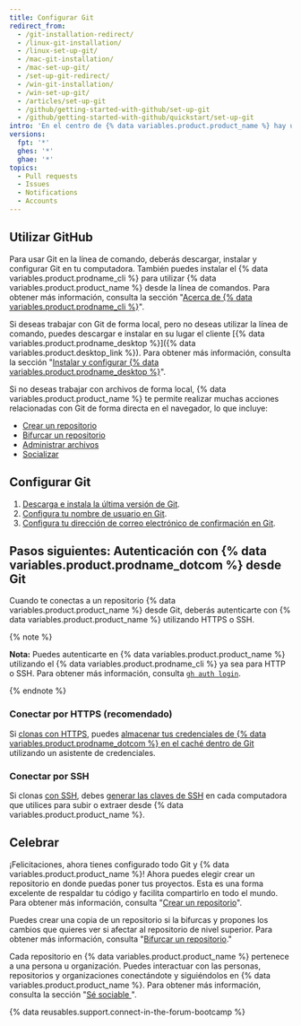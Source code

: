 ```yaml
---
title: Configurar Git
redirect_from:
  - /git-installation-redirect/
  - /linux-git-installation/
  - /linux-set-up-git/
  - /mac-git-installation/
  - /mac-set-up-git/
  - /set-up-git-redirect/
  - /win-git-installation/
  - /win-set-up-git/
  - /articles/set-up-git
  - /github/getting-started-with-github/set-up-git
  - /github/getting-started-with-github/quickstart/set-up-git
intro: 'En el centro de {% data variables.product.product_name %} hay un sistema de control de versión de código abierto (VCS) llamado Git. Git es responsable de todo lo relacionado con {% data variables.product.product_name %} que suceda de forma local en tu computadora.'
versions:
  fpt: '*'
  ghes: '*'
  ghae: '*'
topics:
  - Pull requests
  - Issues
  - Notifications
  - Accounts
---
```


## Utilizar GitHub

Para usar Git en la línea de comando, deberás descargar, instalar y configurar Git en tu computadora. También puedes instalar el {% data variables.product.prodname_cli %} para utilizar {% data variables.product.product_name %} desde la línea de comandos. Para obtener más información, consulta la sección "[Acerca de {% data variables.product.prodname_cli %}](/github-cli/github-cli/about-github-cli)".

Si deseas trabajar con Git de forma local, pero no deseas utilizar la línea de comando, puedes descargar e instalar en su lugar el cliente [{% data variables.product.prodname_desktop %}]({% data variables.product.desktop_link %}).  Para obtener más información, consulta la sección "[Instalar y configurar {% data variables.product.prodname_desktop %}](/desktop/installing-and-configuring-github-desktop/)".

Si no deseas trabajar con archivos de forma local, {% data variables.product.product_name %} te permite realizar muchas acciones relacionadas con Git de forma directa en el navegador, lo que incluye:

- [Crear un repositorio](/articles/create-a-repo)
- [Bifurcar un repositorio](/articles/fork-a-repo)
- [Administrar archivos](/repositories/working-with-files/managing-files)
- [Socializar](/articles/be-social)

## Configurar Git

1. [Descarga e instala la última versión de Git](https://git-scm.com/downloads).
2. [Configura tu nombre de usuario en Git](/github/getting-started-with-github/setting-your-username-in-git).
3. [Configura tu dirección de correo electrónico de confirmación en Git](/articles/setting-your-commit-email-address).

## Pasos siguientes: Autenticación con {% data variables.product.prodname_dotcom %} desde Git

Cuando te conectas a un repositorio {% data variables.product.product_name %} desde Git, deberás autenticarte con {% data variables.product.product_name %} utilizando HTTPS o SSH.

{% note %}

**Nota:** Puedes autenticarte en {% data variables.product.product_name %} utilizando el {% data variables.product.prodname_cli %} ya sea para HTTP o SSH. Para obtener más información, consulta [`gh auth login`](https://cli.github.com/manual/gh_auth_login).

{% endnote %}

### Conectar por HTTPS (recomendado)

Si [clonas con HTTPS](/github/getting-started-with-github/about-remote-repositories/#cloning-with-https-urls), puedes [almacenar tus credenciales de {% data variables.product.prodname_dotcom %} en el caché dentro de Git](/github/getting-started-with-github/caching-your-github-credentials-in-git) utilizando un asistente de credenciales.

### Conectar por SSH

Si clonas [con SSH](/github/getting-started-with-github/about-remote-repositories/#cloning-with-ssh-urls), debes [generar las claves de SSH](/articles/generating-a-new-ssh-key-and-adding-it-to-the-ssh-agent) en cada computadora que utilices para subir o extraer desde {% data variables.product.product_name %}.

## Celebrar

¡Felicitaciones, ahora tienes configurado todo Git y {% data variables.product.product_name %}! Ahora puedes elegir crear un repositorio en donde puedas poner tus proyectos. Esta es una forma excelente de respaldar tu código y facilita compartirlo en todo el mundo. Para obtener más información, consulta "[Crear un repositorio](/articles/create-a-repo)".

Puedes crear una copia de un repositorio si la bifurcas y propones los cambios que quieres ver si afectar al repositorio de nivel superior. Para obtener más información, consulta "[Bifurcar un repositorio](/articles/fork-a-repo)."

Cada repositorio en {% data variables.product.product_name %} pertenece a una persona u organización. Puedes interactuar con las personas, repositorios y organizaciones conectándote y siguiéndolos en {% data variables.product.product_name %}. Para obtener más información, consulta la sección "[Sé sociable ](/articles/be-social)".

{% data reusables.support.connect-in-the-forum-bootcamp %}
